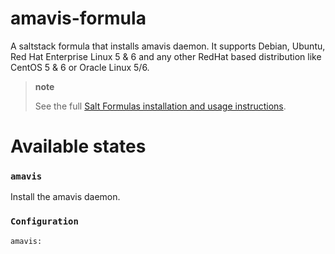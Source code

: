 amavis-formula
==============

A saltstack formula that installs amavis daemon.
It supports Debian, Ubuntu, Red Hat Enterprise Linux 5 & 6 and any
other RedHat based distribution like CentOS 5 & 6 or Oracle Linux 5/6.
 
> **note**
>
>    See the full [Salt Formulas installation and usage instructions][].

Available states
================

### `amavis`

Install the amavis daemon.

### `Configuration`

    amavis:
      

  [Salt Formulas installation and usage instructions]: http://docs.saltstack.com/topics/conventions/formulas.html
